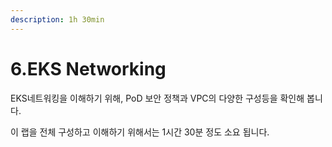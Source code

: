 ```yaml
---
description: 1h 30min
---
```


# 6.EKS Networking

EKS네트워킹을 이해하기 위해, PoD 보안 정책과 VPC의 다양한 구성등을 확인해 봅니다.

이 랩을 전체 구성하고 이해하기 위해서는 1시간 30분 정도 소요 됩니다. 

